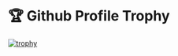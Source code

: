 # 🏆 Github Profile Trophy


[![trophy](https://github-profile-trophy.vercel.app/?username=vn-cdr&theme=onedark)](https://github.com/ryo-ma/github-profile-trophy)

